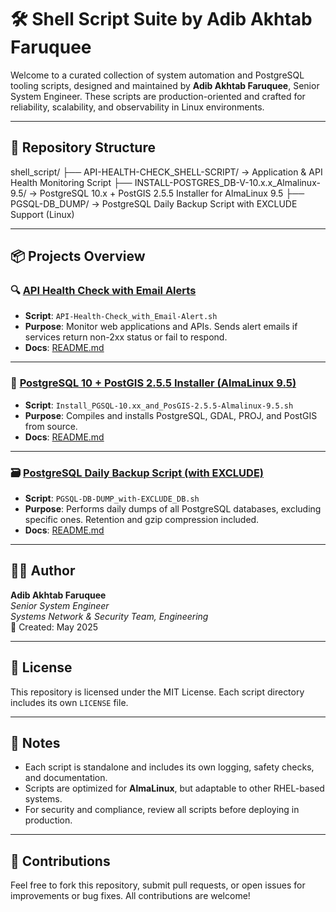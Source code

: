 # 🛠️ Shell Script Suite by Adib Akhtab Faruquee

Welcome to a curated collection of system automation and PostgreSQL tooling scripts, designed and maintained by **Adib Akhtab Faruquee**, Senior System Engineer. These scripts are production-oriented and crafted for reliability, scalability, and observability in Linux environments.

---

## 📁 Repository Structure

shell_script/
├── API-HEALTH-CHECK_SHELL-SCRIPT/ → Application & API Health Monitoring Script
├── INSTALL-POSTGRES_DB-V-10.x.x_Almalinux-9.5/ → PostgreSQL 10.x + PostGIS 2.5.5 Installer for AlmaLinux 9.5
├── PGSQL-DB_DUMP/ → PostgreSQL Daily Backup Script with EXCLUDE Support (Linux)

---

## 📦 Projects Overview

### 🔍 [API Health Check with Email Alerts](./API-HEALTH-CHECK_SHELL-SCRIPT)

- **Script**: `API-Health-Check_with_Email-Alert.sh`
- **Purpose**: Monitor web applications and APIs. Sends alert emails if services return non-2xx status or fail to respond.
- **Docs**: [README.md](./API-HEALTH-CHECK_SHELL-SCRIPT/README.md)

---

### 🐘 [PostgreSQL 10 + PostGIS 2.5.5 Installer (AlmaLinux 9.5)](./INSTALL-POSTGRES_DB-V-10.x.x_Almalinux-9.5)

- **Script**: `Install_PGSQL-10.xx_and_PosGIS-2.5.5-Almalinux-9.5.sh`
- **Purpose**: Compiles and installs PostgreSQL, GDAL, PROJ, and PostGIS from source.
- **Docs**: [README.md](./INSTALL-POSTGRES_DB-V-10.x.x_Almalinux-9.5/README.md)

---

### 🗃️ [PostgreSQL Daily Backup Script (with EXCLUDE)](./PGSQL-DB_DUMP)

- **Script**: `PGSQL-DB-DUMP_with-EXCLUDE_DB.sh`
- **Purpose**: Performs daily dumps of all PostgreSQL databases, excluding specific ones. Retention and gzip compression included.
- **Docs**: [README.md](./PGSQL-DB_DUMP/README.md)

---

## 🧑‍💻 Author

**Adib Akhtab Faruquee**  
_Senior System Engineer_  
_Systems Network & Security Team, Engineering_  
📅 Created: May 2025

---

## 📜 License

This repository is licensed under the MIT License. Each script directory includes its own `LICENSE` file.

---

## 🧠 Notes

- Each script is standalone and includes its own logging, safety checks, and documentation.
- Scripts are optimized for **AlmaLinux**, but adaptable to other RHEL-based systems.
- For security and compliance, review all scripts before deploying in production.

---

## 🤝 Contributions

Feel free to fork this repository, submit pull requests, or open issues for improvements or bug fixes. All contributions are welcome!

